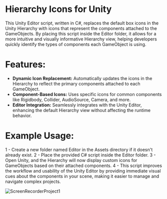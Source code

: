# Hierarchy Icons for Unity

This Unity Editor script, written in C#, replaces the default box icons in the Unity Hierarchy with icons that represent the components attached to the GameObjects. 
By placing this script inside the Editor folder, it allows for a more intuitive and visually informative Hierarchy view, helping developers quickly identify the types of components each GameObject is using.

# Features:

- **Dynamic Icon Replacement:** Automatically updates the icons in the Hierarchy to reflect the primary components attached to each GameObject.
- **Component-Based Icons:** Uses specific icons for common components like Rigidbody, Collider, AudioSource, Camera, and more.
- **Editor Integration:** Seamlessly integrates with the Unity Editor, enhancing the default Hierarchy view without affecting the runtime behavior.

# Example Usage:

1 - Create a new folder named Editor in the Assets directory if it doesn't already exist.
2 - Place the provided C# script inside the Editor folder.
3 - Open Unity, and the Hierarchy will now display custom icons for GameObjects based on their attached components.
4 - This script improves the workflow and usability of the Unity Editor by providing immediate visual cues about the components in your scene, making it easier to manage and navigate complex projects.



![ScreenRecorderProject1](https://github.com/user-attachments/assets/37f76df8-ce84-4c0d-b122-14f739cad466)
